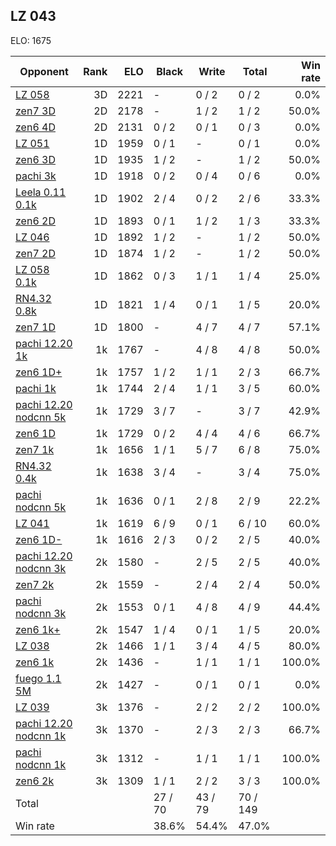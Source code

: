 ## LZ 043 ##

ELO: 1675

Opponent | Rank | ELO | Black | Write | Total | Win rate
---------|-----:|----:|-------|-------|-------|-------:
[LZ 058](LZ%20058.md) | 3D | 2221 | - | 0 / 2 | 0 / 2 | 0.0%
[zen7 3D](zen7%203D.md) | 2D | 2178 | - | 1 / 2 | 1 / 2 | 50.0%
[zen6 4D](zen6%204D.md) | 2D | 2131 | 0 / 2 | 0 / 1 | 0 / 3 | 0.0%
[LZ 051](LZ%20051.md) | 1D | 1959 | 0 / 1 | - | 0 / 1 | 0.0%
[zen6 3D](zen6%203D.md) | 1D | 1935 | 1 / 2 | - | 1 / 2 | 50.0%
[pachi 3k](pachi%203k.md) | 1D | 1918 | 0 / 2 | 0 / 4 | 0 / 6 | 0.0%
[Leela 0.11 0.1k](Leela%200.11%200.1k.md) | 1D | 1902 | 2 / 4 | 0 / 2 | 2 / 6 | 33.3%
[zen6 2D](zen6%202D.md) | 1D | 1893 | 0 / 1 | 1 / 2 | 1 / 3 | 33.3%
[LZ 046](LZ%20046.md) | 1D | 1892 | 1 / 2 | - | 1 / 2 | 50.0%
[zen7 2D](zen7%202D.md) | 1D | 1874 | 1 / 2 | - | 1 / 2 | 50.0%
[LZ 058 0.1k](LZ%20058%200.1k.md) | 1D | 1862 | 0 / 3 | 1 / 1 | 1 / 4 | 25.0%
[RN4.32 0.8k](RN4.32%200.8k.md) | 1D | 1821 | 1 / 4 | 0 / 1 | 1 / 5 | 20.0%
[zen7 1D](zen7%201D.md) | 1D | 1800 | - | 4 / 7 | 4 / 7 | 57.1%
[pachi 12.20 1k](pachi%2012.20%201k.md) | 1k | 1767 | - | 4 / 8 | 4 / 8 | 50.0%
[zen6 1D+](zen6%201D+.md) | 1k | 1757 | 1 / 2 | 1 / 1 | 2 / 3 | 66.7%
[pachi 1k](pachi%201k.md) | 1k | 1744 | 2 / 4 | 1 / 1 | 3 / 5 | 60.0%
[pachi 12.20 nodcnn 5k](pachi%2012.20%20nodcnn%205k.md) | 1k | 1729 | 3 / 7 | - | 3 / 7 | 42.9%
[zen6 1D](zen6%201D.md) | 1k | 1729 | 0 / 2 | 4 / 4 | 4 / 6 | 66.7%
[zen7 1k](zen7%201k.md) | 1k | 1656 | 1 / 1 | 5 / 7 | 6 / 8 | 75.0%
[RN4.32 0.4k](RN4.32%200.4k.md) | 1k | 1638 | 3 / 4 | - | 3 / 4 | 75.0%
[pachi nodcnn 5k](pachi%20nodcnn%205k.md) | 1k | 1636 | 0 / 1 | 2 / 8 | 2 / 9 | 22.2%
[LZ 041](LZ%20041.md) | 1k | 1619 | 6 / 9 | 0 / 1 | 6 / 10 | 60.0%
[zen6 1D-](zen6%201D-.md) | 1k | 1616 | 2 / 3 | 0 / 2 | 2 / 5 | 40.0%
[pachi 12.20 nodcnn 3k](pachi%2012.20%20nodcnn%203k.md) | 2k | 1580 | - | 2 / 5 | 2 / 5 | 40.0%
[zen7 2k](zen7%202k.md) | 2k | 1559 | - | 2 / 4 | 2 / 4 | 50.0%
[pachi nodcnn 3k](pachi%20nodcnn%203k.md) | 2k | 1553 | 0 / 1 | 4 / 8 | 4 / 9 | 44.4%
[zen6 1k+](zen6%201k+.md) | 2k | 1547 | 1 / 4 | 0 / 1 | 1 / 5 | 20.0%
[LZ 038](LZ%20038.md) | 2k | 1466 | 1 / 1 | 3 / 4 | 4 / 5 | 80.0%
[zen6 1k](zen6%201k.md) | 2k | 1436 | - | 1 / 1 | 1 / 1 | 100.0%
[fuego 1.1 5M](fuego%201.1%205M.md) | 2k | 1427 | - | 0 / 1 | 0 / 1 | 0.0%
[LZ 039](LZ%20039.md) | 3k | 1376 | - | 2 / 2 | 2 / 2 | 100.0%
[pachi 12.20 nodcnn 1k](pachi%2012.20%20nodcnn%201k.md) | 3k | 1370 | - | 2 / 3 | 2 / 3 | 66.7%
[pachi nodcnn 1k](pachi%20nodcnn%201k.md) | 3k | 1312 | - | 1 / 1 | 1 / 1 | 100.0%
[zen6 2k](zen6%202k.md) | 3k | 1309 | 1 / 1 | 2 / 2 | 3 / 3 | 100.0%
Total | | | 27 / 70 | 43 / 79 | 70 / 149 | 
Win rate| | | 38.6% | 54.4% | 47.0% | 
